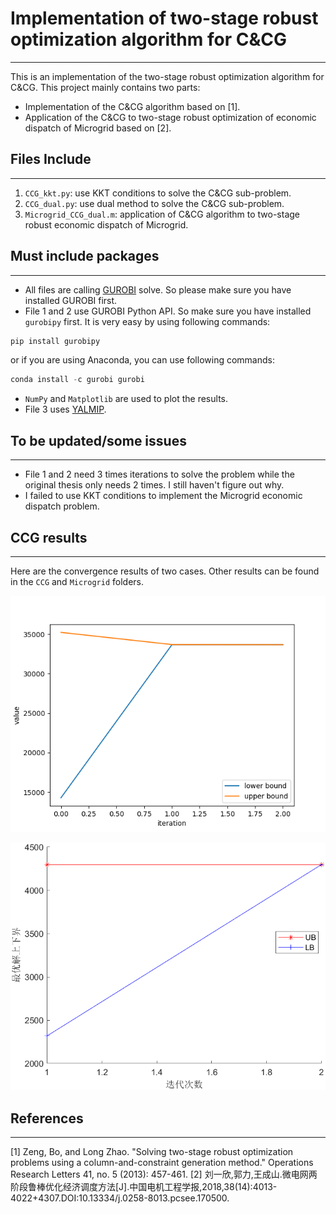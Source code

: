 # Implementation of two-stage robust optimization algorithm for C&CG

---

This is an implementation of the two-stage robust optimization algorithm for C&CG. This project mainly contains two parts:

- Implementation of the C&CG algorithm based on [1].
- Application of the C&CG to two-stage robust optimization of economic dispatch of Microgrid based on [2].

## Files Include

---

1. `CCG_kkt.py`:  use KKT conditions to solve the C&CG sub-problem.
2. `CCG_dual.py`:  use dual method to solve the C&CG sub-problem.
3. `Microgrid_CCG_dual.m`: application of C&CG algorithm to two-stage robust economic dispatch of Microgrid.

## Must include packages

---

- All files are calling [GUROBI](www.gurobi.com) solve. So please make sure you have installed GUROBI first.
- File 1 and 2 use GUROBI Python API. So make sure you have installed `gurobipy` first. It is very easy by using following commands:

``` Python
pip install gurobipy
```

or if you are using Anaconda, you can use following commands:

``` Python
conda install -c gurobi gurobi
```

- `NumPy` and `Matplotlib` are used to plot the results.
- File 3 uses [YALMIP](www.gurobi.com).

## To be updated/some issues

---

- File 1 and 2 need 3 times iterations to solve the problem while the original thesis only needs 2 times. I still haven't figure out why.
- I failed to use KKT conditions to implement the Microgrid economic dispatch problem.

## CCG results
---

Here are the convergence results of two cases. Other results can be found in the `CCG` and `Microgrid` folders.

![alt text](CCG/CCG_convergence.png)

![alt text](Microgrid/convergence.png)

## References

---
[1] Zeng, Bo, and Long Zhao. "Solving two-stage robust optimization problems using a column-and-constraint generation method." Operations Research Letters 41, no. 5 (2013): 457-461.
[2] 刘一欣,郭力,王成山.微电网两阶段鲁棒优化经济调度方法[J].中国电机工程学报,2018,38(14):4013-4022+4307.DOI:10.13334/j.0258-8013.pcsee.170500.
